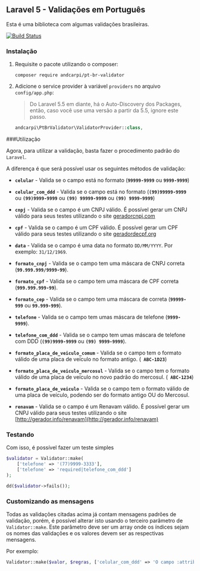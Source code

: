 ## Laravel 5 - Validações em Português

Esta é uma biblioteca com algumas validações brasileiras.

[![Build Status](https://travis-ci.org/andcarpi/pt-br-validator.svg?branch=master)](https://travis-ci.org/andcarpi/pt-br-validator)

### Instalação

1. Requisite o pacote utilizando o  composer:

    ```
    composer require andcarpi/pt-br-validator
    ```

2. Adicione o service provider à variável `providers` no arquivo `config/app.php`:

    > Do Laravel 5.5 em diante, há o Auto-Discovery dos Packages, então, caso você use uma versão a partir da 5.5, ignore este passo.

    ```php
    andcarpi\PtBrValidator\ValidatorProvider::class,
    ```

###Utilização

Agora, para utilizar a validação, basta fazer o procedimento padrão do `Laravel`.

A diferença é que será possível usar os seguintes métodos de validação:

* **`celular`** - Valida se o campo está no formato (**`99999-9999`** ou **`9999-9999`**)

*  **`celular_com_ddd`** - Valida se o campo está no formato (**`(99)99999-9999`** ou **`(99)9999-9999`** ou **`(99) 99999-9999`** ou **`(99) 9999-9999`**)

* **`cnpj`** - Valida se o campo é um CNPJ válido. É possível gerar um CNPJ válido para seus testes utilizando o site [geradorcnpj.com](http://www.geradorcnpj.com/)

* **`cpf`** - Valida se o campo é um CPF válido. É possível gerar um CPF válido para seus testes utilizando o site [geradordecpf.org](http://geradordecpf.org) 

* **`data`** - Valida se o campo é uma data no formato `DD/MM/YYYY`. Por exemplo: `31/12/1969`.

* **`formato_cnpj`** - Valida se o campo tem uma máscara de CNPJ correta (**`99.999.999/9999-99`**).

* **`formato_cpf`** - Valida se o campo tem uma máscara de CPF correta (**`999.999.999-99`**).

* **`formato_cep`** - Valida se o campo tem uma máscara de correta (**`99999-999`** ou **`99.999-999`**).

* **`telefone`** - Valida se o campo tem umas máscara de telefone (**`9999-9999`**).

* **`telefone_com_ddd`** - Valida se o campo tem umas máscara de telefone com DDD (**`(99)9999-9999`** ou **`(99) 9999-9999`**).

* **`formato_placa_de_veiculo_comum`** - Valida se o campo tem o formato válido de uma placa de veículo no formato antigo. (**` ABC-1D23`**)

* **`formato_placa_de_veiculo_mercosul`** - Valida se o campo tem o formato válido de uma placa de veículo no novo padrão do mercosul.  (**` ABC-1234`**)

* **`formato_placa_de_veiculo`** - Valida se o campo tem o formato válido de uma placa de veículo, podendo ser do formato antigo OU do Mercosul.

* **`renavam`** - Valida se o campo é um Renavam válido. É possível gerar um CNPJ válido para seus testes utilizando o site [http://gerador.info/renavam](http://gerador.info/renavam)

### Testando

Com isso, é possível fazer um teste simples


```php
$validator = Validator::make(
    ['telefone' => '(77)9999-3333'],
    ['telefone' => 'required|telefone_com_ddd']
);

dd($validator->fails());

```

### Customizando as mensagens

Todas as validações citadas acima já contam mensagens padrões de validação, porém, é possível alterar isto usando o terceiro parâmetro de `Validator::make`. Este parâmetro deve ser um array onde os índices sejam os nomes das validações e os valores devem ser as respectivas mensagens.

Por exemplo:


```php
Validator::make($valor, $regras, ['celular_com_ddd' => 'O campo :attribute não é um celular'])
```